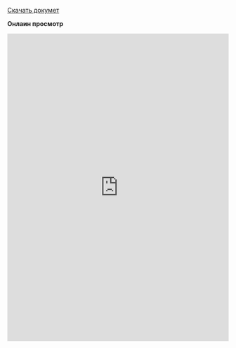 <!-- <link rel="stylesheet" type="text/css" href="button.css">
<script src="pdf.min.js"></script>
<script>
    var url = 'Конкурс Славим человека труда!.PDF';
</script>
</script> -->

[Скачать докумет](human.pdf)

**Онлаин просмотр**
<iframe src="https://docs.google.com/gview?url=http://skills.ugrasu.ru/start_point/work_human/human.pdf&embedded=true" frameborder="0" style="width: 100%; height: 700px;">
Загрузка документа....
</iframe>

<!-- <div>
  <button class="btn" id="prev">Предыдущая</button>
  <button class="btn" id="next">Слудеющая</button>
  <span>Страница: <span id="page_num"></span> из <span id="page_count"></span></span>
</div>

<canvas id="pdf"></canvas> -->

<!-- <script src='pdf_render.js'> -->
